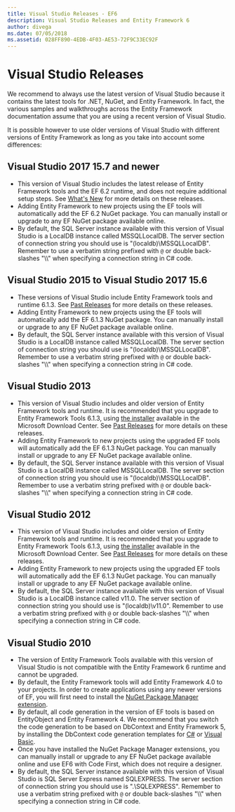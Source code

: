 ```yaml
---
title: Visual Studio Releases - EF6
description: Visual Studio Releases and Entity Framework 6
author: divega
ms.date: 07/05/2018
ms.assetid: 028FF890-4EDB-4F03-AE53-72F9C33EC92F
---
```

# Visual Studio Releases

We recommend to always use the latest version of Visual Studio because it contains the latest tools for .NET, NuGet, and Entity Framework.
In fact, the various samples and walkthroughs across the Entity Framework documentation assume that you are using a recent version of Visual Studio.

It is possible however to use older versions of Visual Studio with different versions of Entity Framework as long as you take into account some differences:

## Visual Studio 2017 15.7 and newer

- This version of Visual Studio includes the latest release of Entity Framework tools and the EF 6.2 runtime, and does not require additional setup steps.
See [What's New](~/ef6/what-is-new/index.md) for more details on these releases.
- Adding Entity Framework to new projects using the EF tools will automatically add the EF 6.2 NuGet package.
You can manually install or upgrade to any EF NuGet package available online.
- By default, the SQL Server instance available with this version of Visual Studio is a LocalDB instance called MSSQLLocalDB.
The server section of connection string you should use is "(localdb)\\MSSQLLocalDB".
Remember to use a verbatim string prefixed with `@` or double back-slashes "\\\\" when specifying a connection string in C# code.  


## Visual Studio 2015 to Visual Studio 2017 15.6

- These versions of Visual Studio include Entity Framework tools and runtime 6.1.3.
See [Past Releases](~/ef6/what-is-new/past-releases.md#ef-613) for more details on these releases.
- Adding Entity Framework to new projects using the EF tools will automatically add the EF 6.1.3 NuGet package.
You can manually install or upgrade to any EF NuGet package available online.
- By default, the SQL Server instance available with this version of Visual Studio is a LocalDB instance called MSSQLLocalDB.
The server section of connection string you should use is "(localdb)\\MSSQLLocalDB".
Remember to use a verbatim string prefixed with `@` or double back-slashes "\\\\" when specifying a connection string in C# code.  


## Visual Studio 2013
- This version of Visual Studio includes and older version of Entity Framework tools and runtime.
It is recommended that you upgrade to Entity Framework Tools 6.1.3, using [the installer](https://www.microsoft.com/download/details.aspx?id=40762) available in the Microsoft Download Center.
See [Past Releases](~/ef6/what-is-new/past-releases.md#ef-613) for more details on these releases.
- Adding Entity Framework to new projects using the upgraded EF tools will automatically add the EF 6.1.3 NuGet package.
You can manually install or upgrade to any EF NuGet package available online.
- By default, the SQL Server instance available with this version of Visual Studio is a LocalDB instance called MSSQLLocalDB.
The server section of connection string you should use is "(localdb)\\MSSQLLocalDB".
Remember to use a verbatim string prefixed with `@` or double back-slashes "\\\\" when specifying a connection string in C# code.  

## Visual Studio 2012

- This version of Visual Studio includes and older version of Entity Framework tools and runtime.
It is recommended that you upgrade to Entity Framework Tools 6.1.3, using [the installer](https://www.microsoft.com/download/details.aspx?id=40762) available in the Microsoft Download Center.
See [Past Releases](~/ef6/what-is-new/past-releases.md#ef-613) for more details on these releases.
- Adding Entity Framework to new projects using the upgraded EF tools will automatically add the EF 6.1.3 NuGet package.
You can manually install or upgrade to any EF NuGet package available online.
- By default, the SQL Server instance available with this version of Visual Studio is a LocalDB instance called v11.0.
The server section of connection string you should use is "(localdb)\\v11.0".
Remember to use a verbatim string prefixed with `@` or double back-slashes "\\\\" when specifying a connection string in C# code.  

## Visual Studio 2010

- The version of Entity Framework Tools available with this version of Visual Studio is not compatible with the Entity Framework 6 runtime and cannot be upgraded.
- By default, the Entity Framework tools will add Entity Framework 4.0 to your projects.
In order to create applications using any newer versions of EF, you will first need to install the [NuGet Package Manager extension](https://marketplace.visualstudio.com/items?itemName=NuGetTeam.NuGetPackageManager).
- By default, all code generation in the version of EF tools is based on EntityObject and Entity Framework 4.
We recommend that you switch the code generation to be based on DbContext and Entity Framework 5, by installing the DbContext code generation templates for [C#](https://marketplace.visualstudio.com/items?itemName=EntityFrameworkTeam.EF5xDbContextGeneratorforC) or [Visual Basic](https://marketplace.visualstudio.com/items?itemName=EntityFrameworkTeam.EF5xDbContextGeneratorforVBNET).
- Once you have installed the NuGet Package Manager extensions, you can manually install or upgrade to any EF NuGet package available online and use EF6 with Code First, which does not require a designer.
- By default, the SQL Server instance available with this version of Visual Studio is SQL Server Express named SQLEXPRESS.
The server section of connection string you should use is ".\\SQLEXPRESS".
Remember to use a verbatim string prefixed with `@` or double back-slashes "\\\\" when specifying a connection string in C# code.
